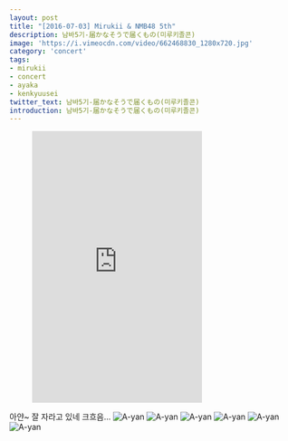 ```yaml
---
layout: post
title: "[2016-07-03] Mirukii & NMB48 5th"
description: 남바5기-届かなそうで届くもの(미루키졸콘)
image: 'https://i.vimeocdn.com/video/662468830_1280x720.jpg'
category: 'concert'
tags:
- mirukii
- concert
- ayaka
- kenkyuusei
twitter_text: 남바5기-届かなそうで届くもの(미루키졸콘)
introduction: 남바5기-届かなそうで届くもの(미루키졸콘)
---
```

<figure class="video_container">
<iframe src="https://player.vimeo.com/video/239485362" height="480" frameborder="0" webkitallowfullscreen mozallowfullscreen allowfullscreen></iframe>
</figure>

아얀~ 잘 자라고 있네 크흐음...
![A-yan](http://livedoor.blogimg.jp/yasuko1984ja-oku/imgs/5/e/5e5d0de9.jpg)
![A-yan](http://livedoor.blogimg.jp/akb4839/imgs/4/2/420f872e.jpg)
![A-yan](http://tvcap.info/2016/11/17/mm161117-2009530713.jpg)
![A-yan](http://otaballe.com/wp-content/uploads/2017/02/7f2dcfe57d7b792e02a22f9092a4eb63.png)
![A-yan](https://pbs.twimg.com/media/C6YSQooUoAAlPJO.jpg)
![A-yan](https://i.ytimg.com/vi/njypqhhoOck/maxresdefault.jpg)
